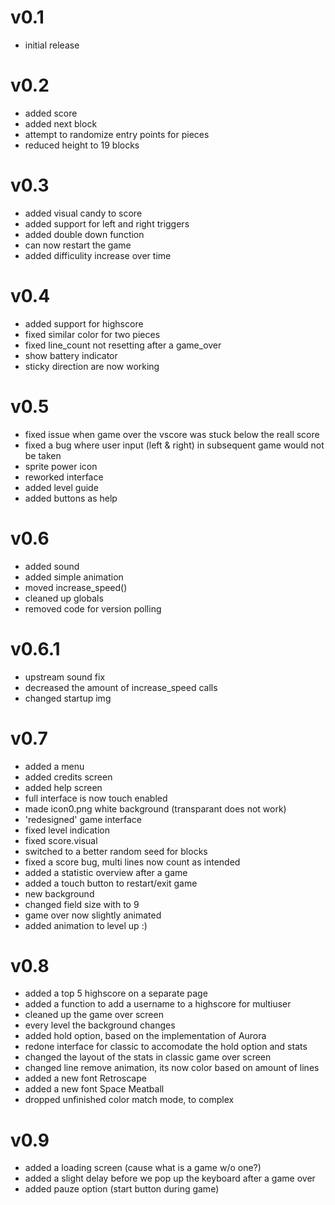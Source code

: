 # v0.1
* initial release

# v0.2
* added score
* added next block
* attempt to randomize entry points for pieces
* reduced height to 19 blocks

# v0.3
* added visual candy to score
* added support for left and right triggers
* added double down function
* can now restart the game
* added difficulity increase over time

# v0.4
* added support for highscore
* fixed similar color for two pieces
* fixed line_count not resetting after a game_over
* show battery indicator
* sticky direction are now working
 
# v0.5
* fixed issue when game over the vscore was stuck below the reall score
* fixed a bug where user input (left & right) in subsequent game would not be taken
* sprite power icon
* reworked interface
* added level guide
* added buttons as help

# v0.6
* added sound
* added simple animation
* moved increase_speed()
* cleaned up globals
* removed code for version polling

# v0.6.1
* upstream sound fix
* decreased the amount of increase_speed calls
* changed startup img

# v0.7
* added a menu
* added credits screen
* added help screen
* full interface is now touch enabled
* made icon0.png white background (transparant does not work)
* 'redesigned' game interface
* fixed level indication
* fixed score.visual
* switched to a better random seed for blocks
* fixed a score bug, multi lines now count as intended
* added a statistic overview after a game
* added a touch button to restart/exit game
* new background
* changed field size with to 9
* game over now slightly animated
* added animation to level up :)

# v0.8
* added a top 5 highscore on a separate page
* added a function to add a username to a highscore for multiuser
* cleaned up the game over screen
* every level the background changes
* added hold option, based on the implementation of Aurora
* redone interface for classic to accomodate the hold option and stats
* changed the layout of the stats in classic game over screen
* changed line remove animation, its now color based on amount of lines
* added a new font Retroscape
* added a new font Space Meatball
* dropped unfinished color match mode, to complex

# v0.9
* added a loading screen (cause what is a game w/o one?)
* added a slight delay before we pop up the keyboard after a game over
* added pauze option (start button during game)